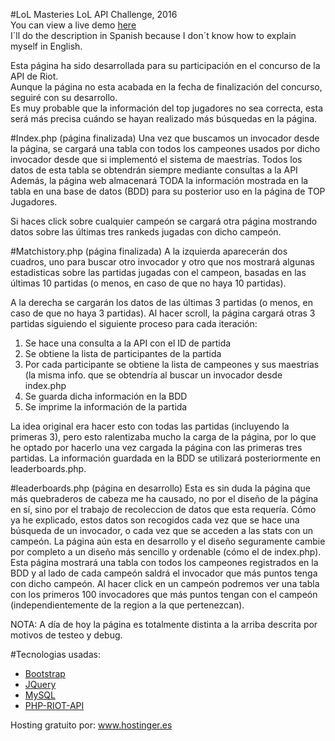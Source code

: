 #LoL Masteries
LoL API Challenge, 2016<br>
You can view a live demo <a href='http://lolmasteries.esy.es/'>here</a><br>
I´ll do the description in Spanish because I don´t know how to explain myself in English.<br>

Esta página ha sido desarrollada para su participación en el concurso de la API de Riot. <br>
Aunque la página no esta acabada en la fecha de finalización del concurso, seguiré con su desarrollo.<br>
Es muy probable que la información del top jugadores no sea correcta, esta será más precisa cuándo se hayan realizado más búsquedas en la página.

#Index.php (página finalizada)
Una vez que buscamos un invocador desde la página, se cargará una tabla con todos los campeones usados por dicho invocador
desde que si implementó el sistema de maestrías. Todos los datos de esta tabla se obtendrán siempre mediante consultas a la API<br>
Además, la página web almacenará TODA la información mostrada en la tabla en una base de datos (BDD) para su posterior uso en
la página de TOP Jugadores.

Si haces click sobre cualquier campeón se cargará otra página mostrando datos sobre las últimas tres rankeds jugadas con dicho campeón.

#Matchistory.php (página finalizada)
A la izquierda aparecerán dos cuadros, uno para buscar otro invocador y otro que nos mostrará algunas estadisticas sobre las partidas jugadas con el campeon, basadas en las últimas 10 partidas (o menos, en caso de que no haya 10 partidas).

A la derecha se cargarán los datos de las últimas 3 partidas (o menos, en caso de que no haya 3 partidas).
Al hacer scroll, la página cargará otras 3 partidas siguiendo el siguiente proceso para cada iteración:
<ol>
  <li>Se hace una consulta a la API con el ID de partida</li>
  <li>Se obtiene la lista de participantes de la partida</li>
  <li>Por cada participante se obtiene la lista de campeones y sus maestrias (la misma info. que se obtendría al buscar un invocador desde index.php</li>
  <li>Se guarda dicha información en la BDD</li>
  <li>Se imprime la información de la partida</li>
</ol>
La idea original era hacer esto con todas las partidas (incluyendo la primeras 3), pero esto ralentizaba mucho la carga de la página, por lo que he optado por hacerlo una vez cargada la página con las primeras tres partidas.
La información guardada en la BDD se utilizará posteriormente en leaderboards.php.

#leaderboards.php (página en desarrollo)
Esta es sin duda la página que más quebraderos de cabeza me ha causado, no por el diseño de la página en sí, sino por el trabajo de recoleccion de datos que esta requería.
Cómo ya he explicado, estos datos son recogidos cada vez que se hace una búsqueda de un invocador, o cada vez que se acceden a las stats con un campeón.
La página aún esta en desarrollo y el diseño seguramente cambie por completo a un diseño más sencillo y ordenable (cómo el de index.php).
Esta página mostrará una tabla con todos los campeones registrados en la BDD y al lado de cada campeón saldrá el invocador que más puntos tenga con dicho campeón. Al hacer click en un campeón podremos ver una tabla con los primeros 100 invocadores que más puntos tengan con el campeón (independientemente de la region a la que pertenezcan).

NOTA: A día de hoy la página es totalmente distinta a la arriba descrita por motivos de testeo y debug.


#Tecnologias usadas:
<ul>
  <li><a href='http://getbootstrap.com/'>Bootstrap</a></li>
  <li><a href='https://jquery.com/'>JQuery</a></li>
  <li><a href='http://www.mysql.com/'>MySQL</a></li>
  <li><a href='https://github.com/kevinohashi/php-riot-api'>PHP-RIOT-API</a></li>
</ul>
Hosting gratuito por: <a href='www.hostinger.es'>www.hostinger.es</a>
